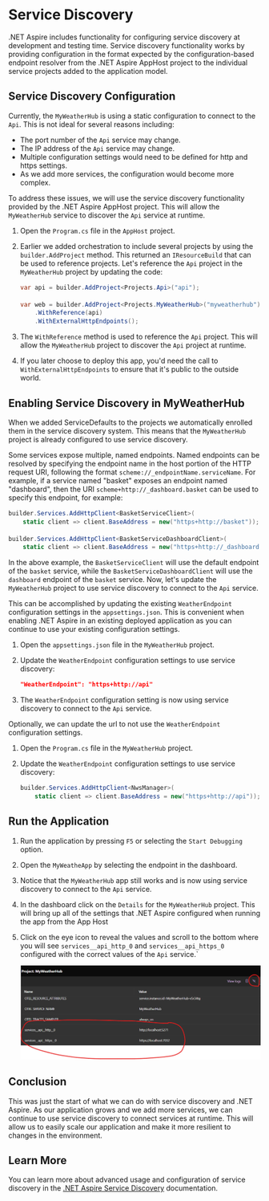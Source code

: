 # Service Discovery

.NET Aspire includes functionality for configuring service discovery at development and testing time. Service discovery functionality works by providing configuration in the format expected by the configuration-based endpoint resolver from the .NET Aspire AppHost project to the individual service projects added to the application model. 


## Service Discovery Configuration

Currently, the `MyWeatherHub` is using a static configuration to connect to the `Api`. This is not ideal for several reasons including:

- The port number of the `Api` service may change.
- The IP address of the `Api` service may change.
- Multiple configuration settings would need to be defined for http and https settings.
- As we add more services, the configuration would become more complex.

To address these issues, we will use the service discovery functionality provided by the .NET Aspire AppHost project. This will allow the `MyWeatherHub` service to discover the `Api` service at runtime.

1. Open the `Program.cs` file in the `AppHost` project.
1. Earlier we added orchestration to include several projects by using the `builder.AddProject` method. This returned an `IResourceBuild` that can be used to reference projects. Let's reference the `Api` project in the `MyWeatherHub` project by updating the code:

	```csharp
	var api = builder.AddProject<Projects.Api>("api");

	var web = builder.AddProject<Projects.MyWeatherHub>("myweatherhub")
		.WithReference(api)
		.WithExternalHttpEndpoints();
	```

1. The `WithReference` method is used to reference the `Api` project. This will allow the `MyWeatherHub` project to discover the `Api` project at runtime.
1.  If you later choose to deploy this app, you'd need the call to `WithExternalHttpEndpoints` to ensure that it's public to the outside world.

## Enabling Service Discovery in MyWeatherHub

When we added ServiceDefaults to the projects we automatically enrolled them in the service discovery system. This means that the `MyWeatherHub` project is already configured to use service discovery.

Some services expose multiple, named endpoints. Named endpoints can be resolved by specifying the endpoint name in the host portion of the HTTP request URI, following the format `scheme://_endpointName.serviceName`. For example, if a service named "basket" exposes an endpoint named "dashboard", then the URI `scheme+http://_dashboard.basket` can be used to specify this endpoint, for example:

```csharp
builder.Services.AddHttpClient<BasketServiceClient>(
	static client => client.BaseAddress = new("https+http://basket"));

builder.Services.AddHttpClient<BasketServiceDashboardClient>(
	static client => client.BaseAddress = new("https+http://_dashboard.basket"));
```

In the above example, the `BasketServiceClient` will use the default endpoint of the `basket` service, while the `BasketServiceDashboardClient` will use the `dashboard` endpoint of the `basket` service. Now, let's update the `MyWeatherHub` project to use service discovery to connect to the `Api` service.

This can be accomplished by updating the existing `WeatherEndpoint` configuration settings in the `appsettings.json`. This is convenient when enabling .NET Aspire in an existing deployed application as you can continue to use your existing configuration settings.

1. Open the `appsettings.json` file in the `MyWeatherHub` project.

1. Update the `WeatherEndpoint` configuration settings to use service discovery:

	```json
	"WeatherEndpoint": "https+http://api"
	```
1. The `WeatherEndpoint` configuration setting is now using service discovery to connect to the `Api` service.

Optionally, we can update the url to not use the `WeatherEndpoint` configuration settings. 

1. Open the `Program.cs` file in the `MyWeatherHub` project.
1. Update the `WeatherEndpoint` configuration settings to use service discovery:

	```csharp
	builder.Services.AddHttpClient<NwsManager>(
		static client => client.BaseAddress = new("https+http://api"));
	```

## Run the Application

1. Run the application by pressing `F5` or selecting the `Start Debugging` option.
1. Open the `MyWeatheApp` by selecting the endpoint in the dashboard.
1. Notice that the `MyWeatherHub` app still works and is now using service discovery to connect to the `Api` service.
1. In the dashboard click on the `Details` for the `MyWeatherHub` project. This will bring up all of the settings that .NET Aspire configured when running the app from the App Host
1. Click on the eye icon to reveal the values and scroll to the bottom where you will see `services__api_http_0` and `services__api_https_0` configured with the correct values of the `Api` service.`

	![Service discovery settings in the dashboard](media/dashboard-servicediscovery.png)


## Conclusion

This was just the start of what we can do with service discovery and .NET Aspire. As our application grows and we add more services, we can continue to use service discovery to connect services at runtime. This will allow us to easily scale our application and make it more resilient to changes in the environment.

## Learn More

You can learn more about advanced usage and configuration of service discovery in the [.NET Aspire Service Discovery](https://learn.microsoft.com/dotnet/aspire/service-discovery/overview) documentation.